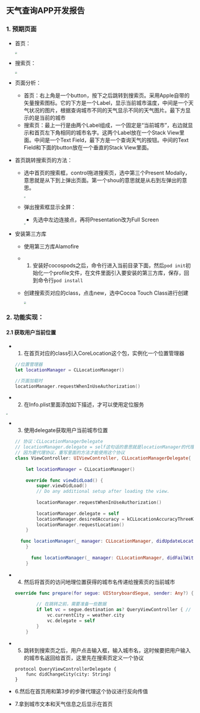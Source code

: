 ## 天气查询APP开发报告

### 1. 预期页面

- 首页：

  <img src="https://tva1.sinaimg.cn/large/008i3skNgy1guv7kfnxvsj60gs0ykgme02.jpg" style="zoom:33%;" />

- 搜索页：

  <img src="https://tva1.sinaimg.cn/large/008i3skNgy1guv7jt6d7tj60gy0yogm902.jpg" style="zoom:33%;" />

- 页面分析：

  - 首页：右上角是一个button，按下之后跳转到搜索页。采用Apple自带的矢量搜索图标。它的下方是一个Label，显示当前城市温度，中间是一个天气状况的图片，根据查询城市不同的天气显示不同的天气图片。最下方显示的是当前的城市
  - 搜索页：最上一行是由两个Label组成，一个固定是“当前城市”，右边就显示和首页左下角相同的城市名字。这两个Label放在一个Stack View里面。中间是一个Text Field，最下方是一个查询天气的按钮。中间的Text Field和下面的button放在一个垂直的Stack View里面。

- 首页跳转搜索页的方法：

  - 选中首页的搜索框，control拖进搜索页，选中第三个Present Modally，意思就是从下到上弹出页面。第一个shou的意思就是从右到左弹出的意思。

    <img src="https://tva1.sinaimg.cn/large/008i3skNgy1guv84sgvt6j60u00ve3zx02.jpg" style="zoom:25%;" />

  - 弹出搜索框显示全屏：

    - 先选中左边连接点，再将Presentation改为Full Screen

    <img src="https://tva1.sinaimg.cn/large/008i3skNgy1guv88vio4fj60u00x2ta002.jpg" style="zoom:25%;" />

- 安装第三方库

  - 使用第三方库Alamofire

  - 1. 安装好cocospods之后，命令行进入当前目录下面，然后`pod init`初始化一个profile文件，在文件里面引入要安装的第三方库，保存，回到命令行`pod install`

  - 创建搜索页对应的class，点击new，选中Cocoa Touch Class进行创建

    <img src="https://tva1.sinaimg.cn/large/008i3skNgy1guvfxd76m2j60u00lwta902.jpg" style="zoom:35%;" />

  



### 2. 功能实现：

#### 2.1 获取用户当前位置

- 1. 在首页对应的class引入CoreLocation这个包，实例化一个位置管理器

  ```swift
  //位置管理器
  let locationManager = CLLocationManager()
  
  //页面加载时
  locationManager.requestWhenInUseAuthorization()
  ```

- 2. 在Info.plist里面添加如下描述，才可以使用定位服务

<img src="https://tva1.sinaimg.cn/large/008i3skNgy1guv8omeyw5j611e04udgi02.jpg" style="zoom:25%;" />





- 3. 使用delegate获取用户当前城市位置

  ```swift
  // 协议：CLLocationManagerDelegate
  // locationManager.delegate = self这句话的意思就是locationManager的代理就是这个类本身
  // 因为要代理协议，重写里面的方法才能使用这个协议
  class ViewController: UIViewController, CLLocationManagerDelegate{
   
      let locationManager = CLLocationManager()
      
      override func viewDidLoad() {
          super.viewDidLoad()
          // Do any additional setup after loading the view.
          
          locationManager.requestWhenInUseAuthorization()
          
          locationManager.delegate = self
          locationManager.desiredAccuracy = kCLLocationAccuracyThreeKilometers
          locationManager.requestLocation()
      }
    
    func locationManager(_ manager: CLLocationManager, didUpdateLocations locations: [CLLocation]) {
      }
    
    	func locationManager(_ manager: CLLocationManager, didFailWithError error: Error) {
      }
  ```

  

- 4. 然后将首页的访问地理位置获得的城市名传递给搜索页的当前城市

  ```swift
  override func prepare(for segue: UIStoryboardSegue, sender: Any?) {
     
          // 在跳转之前，需要准备一些数据
          if let vc = segue.destination as? QueryViewController { // 判断跳转的是否是搜索页
              vc.currentCity = weather.city
              vc.delegate = self
          }
      }
  ```

- 5. 跳转到搜索页之后，用户点击输入框，输入城市名，这时候要把用户输入的城市名返回给首页，这里先在搜索页定义一个协议

  ```
  protocol QueryViewControllerDelegate {
      func didChangeCity(city: String)
  }
  ```

- 6.然后在首页用和第3步的步骤代理这个协议进行反向传值

- 7.拿到城市文本和天气信息之后显示在首页